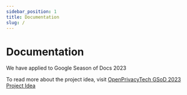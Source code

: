 ```yaml
---
sidebar_position: 1
title: Documentation
slug: /
---
```


# Documentation

We have applied to Google Season of Docs 2023

To read more about the project idea, visit [OpenPrivacyTech GSoD 2023 Project Idea](https://github.com/openprivacytech/community/tree/main/mentorship/gsod/2023#readme)
